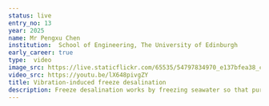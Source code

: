 ```yaml
---
status: live
entry_no: 13
year: 2025
name: Mr Pengxu Chen
institution:  School of Engineering, The University of Edinburgh
early_career: true
type:  video 
image_src: https://live.staticflickr.com/65535/54797834970_e137bfea38_c.jpg
video_src: https://youtu.be/lX648pivgZY
title: Vibration-induced freeze desalination
description: Freeze desalination works by freezing seawater so that pure ice can be separated from the salty solution. The accompanying video illustrates this process at the molecular scale. White regions show ice forming and expanding within salt water, while green and yellow particles represent salt ions. As the ice front grows, these ions are rejected and pushed into the boundaries between ice grains, leaving behind purer ice. In this study, vibrational disturbances were applied to the system, which promoted ice nucleation and accelerated growth. The simulation captures how freezing and salt rejection occur simultaneously until the ice fills the entire domain. This work was performed using molecular dynamics simulations in LAMMPS on ARCHER2.
---
```




